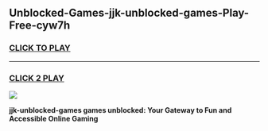 
## Unblocked-Games-jjk-unblocked-games-Play-Free-cyw7h
<h3>
<a href="https://premium76.site?title=jjk-unblocked-games&ref=18A1">CLICK TO PLAY</a></h3>
<hr>

<h3>
<a href="https://premium76.site?title=jjk-unblocked-games&ref=18A1">CLICK 2 PLAY</a>
  
</h3>

<a href="https://premium76.site?title=jjk-unblocked-games&ref=18A1"><img src="https://clearcache.store/games.png"></a>


**jjk-unblocked-games games unblocked: Your Gateway to Fun and Accessible Online Gaming**
